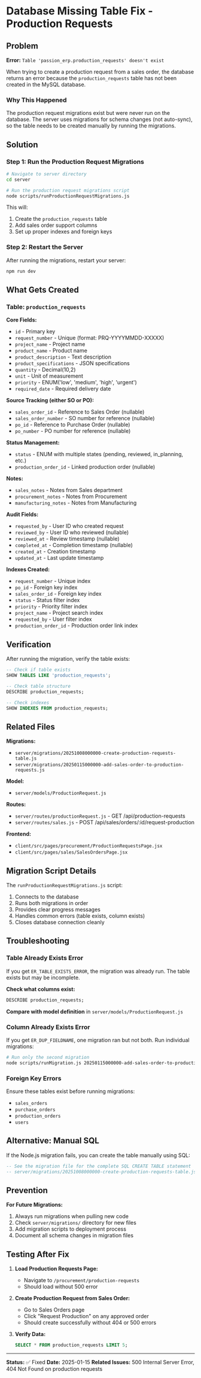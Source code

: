 # Database Missing Table Fix - Production Requests

## Problem
**Error:** `Table 'passion_erp.production_requests' doesn't exist`

When trying to create a production request from a sales order, the database returns an error because the `production_requests` table has not been created in the MySQL database.

### Why This Happened
The production request migrations exist but were never run on the database. The server uses migrations for schema changes (not auto-sync), so the table needs to be created manually by running the migrations.

## Solution

### Step 1: Run the Production Request Migrations

```bash
# Navigate to server directory
cd server

# Run the production request migrations script
node scripts/runProductionRequestMigrations.js
```

This will:
1. Create the `production_requests` table
2. Add sales order support columns
3. Set up proper indexes and foreign keys

### Step 2: Restart the Server

After running the migrations, restart your server:

```bash
npm run dev
```

## What Gets Created

### Table: `production_requests`

**Core Fields:**
- `id` - Primary key
- `request_number` - Unique (format: PRQ-YYYYMMDD-XXXXX)
- `project_name` - Project name
- `product_name` - Product name
- `product_description` - Text description
- `product_specifications` - JSON specifications
- `quantity` - Decimal(10,2)
- `unit` - Unit of measurement
- `priority` - ENUM('low', 'medium', 'high', 'urgent')
- `required_date` - Required delivery date

**Source Tracking (either SO or PO):**
- `sales_order_id` - Reference to Sales Order (nullable)
- `sales_order_number` - SO number for reference (nullable)
- `po_id` - Reference to Purchase Order (nullable)
- `po_number` - PO number for reference (nullable)

**Status Management:**
- `status` - ENUM with multiple states (pending, reviewed, in_planning, etc.)
- `production_order_id` - Linked production order (nullable)

**Notes:**
- `sales_notes` - Notes from Sales department
- `procurement_notes` - Notes from Procurement
- `manufacturing_notes` - Notes from Manufacturing

**Audit Fields:**
- `requested_by` - User ID who created request
- `reviewed_by` - User ID who reviewed (nullable)
- `reviewed_at` - Review timestamp (nullable)
- `completed_at` - Completion timestamp (nullable)
- `created_at` - Creation timestamp
- `updated_at` - Last update timestamp

**Indexes Created:**
- `request_number` - Unique index
- `po_id` - Foreign key index
- `sales_order_id` - Foreign key index
- `status` - Status filter index
- `priority` - Priority filter index
- `project_name` - Project search index
- `requested_by` - User filter index
- `production_order_id` - Production order link index

## Verification

After running the migration, verify the table exists:

```sql
-- Check if table exists
SHOW TABLES LIKE 'production_requests';

-- Check table structure
DESCRIBE production_requests;

-- Check indexes
SHOW INDEXES FROM production_requests;
```

## Related Files

**Migrations:**
- `server/migrations/20251008000000-create-production-requests-table.js`
- `server/migrations/20250115000000-add-sales-order-to-production-requests.js`

**Model:**
- `server/models/ProductionRequest.js`

**Routes:**
- `server/routes/productionRequest.js` - GET /api/production-requests
- `server/routes/sales.js` - POST /api/sales/orders/:id/request-production

**Frontend:**
- `client/src/pages/procurement/ProductionRequestsPage.jsx`
- `client/src/pages/sales/SalesOrdersPage.jsx`

## Migration Script Details

The `runProductionRequestMigrations.js` script:
1. Connects to the database
2. Runs both migrations in order
3. Provides clear progress messages
4. Handles common errors (table exists, column exists)
5. Closes database connection cleanly

## Troubleshooting

### Table Already Exists Error
If you get `ER_TABLE_EXISTS_ERROR`, the migration was already run. The table exists but may be incomplete.

**Check what columns exist:**
```sql
DESCRIBE production_requests;
```

**Compare with model definition** in `server/models/ProductionRequest.js`

### Column Already Exists Error
If you get `ER_DUP_FIELDNAME`, one migration ran but not both. Run individual migrations:

```bash
# Run only the second migration
node scripts/runMigration.js 20250115000000-add-sales-order-to-production-requests.js
```

### Foreign Key Errors
Ensure these tables exist before running migrations:
- `sales_orders`
- `purchase_orders`
- `production_orders`
- `users`

## Alternative: Manual SQL

If the Node.js migration fails, you can create the table manually using SQL:

```sql
-- See the migration file for the complete SQL CREATE TABLE statement
-- server/migrations/20251008000000-create-production-requests-table.js
```

## Prevention

**For Future Migrations:**
1. Always run migrations when pulling new code
2. Check `server/migrations/` directory for new files
3. Add migration scripts to deployment process
4. Document all schema changes in migration files

## Testing After Fix

1. **Load Production Requests Page:**
   - Navigate to `/procurement/production-requests`
   - Should load without 500 error

2. **Create Production Request from Sales Order:**
   - Go to Sales Orders page
   - Click "Request Production" on any approved order
   - Should create successfully without 404 or 500 errors

3. **Verify Data:**
   ```sql
   SELECT * FROM production_requests LIMIT 5;
   ```

---

**Status:** ✅ Fixed
**Date:** 2025-01-15
**Related Issues:** 500 Internal Server Error, 404 Not Found on production requests
